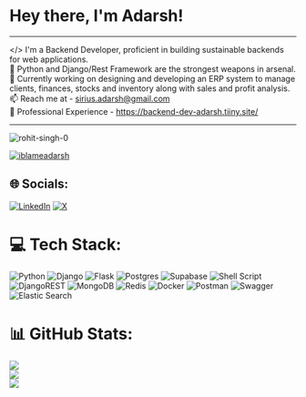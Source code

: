 # Hey there, I'm Adarsh!

---


</> I'm a Backend Developer, proficient in building sustainable backends for web applications.<br>
🐍 Python and Django/Rest Framework are the strongest weapons in arsenal.<br>
🔭 Currently working on designing and developing an ERP system to manage clients, finances, stocks and inventory along with sales and profit analysis.<br>
📫 Reach me at - sirius.adarsh@gmail.com<br>
📄 Professional Experience - https://backend-dev-adarsh.tiiny.site/<br>

---
<p align="left"> <img src="https://komarev.com/ghpvc/?username=iblamadarsh&label=Profile%20views&color=0e75b6&style=flat" alt="rohit-singh-0" /> </p>

<p align="left"> <a href="https://github.com/ryo-ma/github-profile-trophy"><img src="https://github-profile-trophy.vercel.app/?username=iblameadarsh" alt="iblameadarsh" /></a> </p>

## 🌐 Socials:
[![LinkedIn](https://img.shields.io/badge/LinkedIn-%230077B5.svg?logo=linkedin&logoColor=white)](https://linkedin.com/in/adarsh-kumar-226196191)    [![X](https://img.shields.io/badge/X-black.svg?logo=X&logoColor=white)](https://x.com/iblameadarsh) 

# 💻 Tech Stack:
![Python](https://img.shields.io/badge/python-3670A0?style=for-the-badge&logo=python&logoColor=ffdd54) ![Django](https://img.shields.io/badge/django-%23092E20.svg?style=for-the-badge&logo=django&logoColor=white) ![Flask](https://img.shields.io/badge/Flask-000000?style=for-the-badge&logo=flask&logoColor=white) ![Postgres](https://img.shields.io/badge/postgres-%23316192.svg?style=for-the-badge&logo=postgresql&logoColor=white) ![Supabase](https://img.shields.io/badge/Supabase-3ECF8E?style=for-the-badge&logo=supabase&logoColor=white) ![Shell Script](https://img.shields.io/badge/shell_script-%23121011.svg?style=for-the-badge&logo=gnu-bash&logoColor=white) ![DjangoREST](https://img.shields.io/badge/DJANGO-REST-ff1709?style=for-the-badge&logo=django&logoColor=white&color=ff1709&labelColor=gray) ![MongoDB](https://img.shields.io/badge/MongoDB-%234ea94b.svg?style=for-the-badge&logo=mongodb&logoColor=white) ![Redis](https://img.shields.io/badge/redis-%23DD0031.svg?style=for-the-badge&logo=redis&logoColor=white) ![Docker](https://img.shields.io/badge/docker-%230db7ed.svg?style=for-the-badge&logo=docker&logoColor=white) ![Postman](https://img.shields.io/badge/Postman-FF6C37?style=for-the-badge&logo=postman&logoColor=white) ![Swagger](https://img.shields.io/badge/-Swagger-%23Clojure?style=for-the-badge&logo=swagger&logoColor=white) ![Elastic Search](https://img.shields.io/badge/Elastic_Search-005571?style=for-the-badge&logo=elasticsearch&logoColor=white)
# 📊 GitHub Stats:
![](https://github-readme-stats.vercel.app/api?username=iblameadarsh&theme=dark&hide_border=false&include_all_commits=false&count_private=false)<br/>
![](https://github-readme-streak-stats.herokuapp.com/?user=iblameadarsh&theme=dark&hide_border=false)<br/>
![](https://github-readme-stats.vercel.app/api/top-langs/?username=iblameadarsh&theme=dark&hide_border=false&include_all_commits=false&count_private=false&layout=compact)


